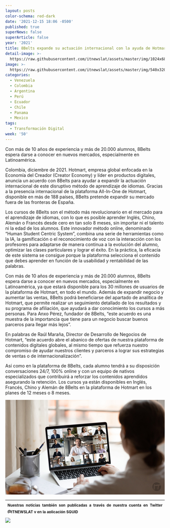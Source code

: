 ```yaml
---
layout: posts
color-schema: red-dark
date: '2021-12-15 18:06 -0500'
published: true
superNews: false
superArticle: false
year: '2021'
title: 8Belts expande su actuación internacional con la ayuda de Hotmart
detail-image: >-
  https://raw.githubusercontent.com/itnewslat/assets/master/img/1024x680/Clases-VideoConferencias-g.jpg
image: >-
  https://raw.githubusercontent.com/itnewslat/assets/master/img/540x320/Clases-VideoConferencias-p.jpg
categories:
  - Venezuela
  - Colombia
  - Argentina
  - Perú
  - Ecuador
  - Chile
  - Panama
  - Mexico
tags:
  - Transformación Digital
week: '50'
---
```

Con más de 10 años de experiencia y más de 20.000 alumnos, 8Belts espera darse a conocer en nuevos mercados, especialmente en Latinoamérica.

Colombia, diciembre de 2021. Hotmart, empresa global enfocada en la Economía del Creador (Creator Economy) y líder en productos digitales, anuncia un acuerdo con 8Belts para ayudar a expandir la actuación internacional de este disruptivo método de aprendizaje de idiomas. Gracias a la presencia internacional de la plataforma All-In-One de Hotmart, disponible en más de 188 países, 8Belts pretende expandir su mercado fuera de las fronteras de España.
 
Los cursos de 8Belts son el método más revolucionario en el mercado para el aprendizaje de idiomas, con lo que es posible aprender Inglés, Chino, Alemán o Francés desde cero en tan solo 8 meses, sin importar ni el talento ni la edad de los alumnos. Este innovador método online, denominado “Human Student Centric System”, combina una serie de herramientas como la IA, la gamificación o el reconocimiento de voz con la interacción con los profesores para adaptarse de manera continua a la evolución del alumno, optimizar las clases particulares y lograr el éxito. En la práctica, la eficacia de este sistema se consigue porque la plataforma selecciona el contenido que debes aprender en función de la usabilidad y rentabilidad de las palabras.
 
Con más de 10 años de experiencia y más de 20.000 alumnos, 8Belts espera darse a conocer en nuevos mercados, especialmente en Latinoamérica, ya que estará disponible para los 30 millones de usuarios de la plataforma de Hotmart, en todo el mundo. Además de expandir negocio y aumentar las ventas, 8Belts podrá beneficiarse del apartado de analítica de Hotmart, que permite realizar un seguimiento detallado de los resultados y su programa de afiliación, que ayudará a dar conocimiento los cursos a más personas. Para Anxo Pérez, fundador de 8Belts, “este acuerdo es una muestra de la importancia que tiene para un negocio buscar buenos parceros para llegar más lejos”.
 
En palabras de Raúl Maraña, Director de Desarrollo de Negocios de Hotmart, “este acuerdo abre el abanico de ofertas de nuestra plataforma de contenidos digitales globales, al mismo tiempo que refuerza nuestro compromiso de ayudar nuestros clientes y parceros a lograr sus estrategias de ventas o de internacionalización”.
 
Así como en la plataforma de 8Belts, cada alumno tendrá a su disposición conversaciones 24/7, 100% online y con un equipo de nativos especializados que contribuirá a reforzar los contenidos aprendidos asegurando la retención. Los cursos ya están disponibles en Inglés, Francés, Chino y Alemán de 8Belts en la plataforma de Hotmart en los planes de 12 meses o 8 meses.

![](https://raw.githubusercontent.com/itnewslat/assets/master/img/540x320/Clases-VideoConferencias-p.jpg)

<table style="height: 42px;" width="569">
<tbody>
<tr>
<td style="text-align: justify;"><sub><strong>Nuestras noticias también son publicadas a través de nuestra cuenta en Twitter <a href="https://twitter.com/itnewslat?lang=es">@ITNEWSLAT</a> y en la aplicación <a href="https://squidapp.co/en/">SQUID</a></strong></sub></td>
</tr>
</tbody>
</table>

<img src="https://tracker.metricool.com/c3po.jpg?hash=56f88a41e39ab42c063cc51676587a04"/>